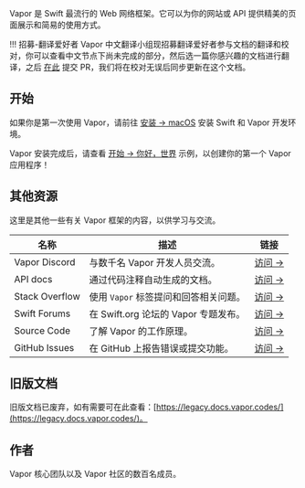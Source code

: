 
Vapor 是 Swift 最流行的 Web 网络框架。它可以为你的网站或 API 提供精美的页面展示和简易的使用方式。


!!! 招募-翻译爱好者
	Vapor 中文翻译小组现招募翻译爱好者参与文档的翻译和校对，你可以查看中文节点下尚未完成的部分，然后选一篇你感兴趣的文档进行翻译，之后 [在此](https://github.com/vapor/docs) 提交 PR，我们将在校对无误后同步更新在这个文档。


## 开始

如果你是第一次使用 Vapor，请前往 [安装 → macOS](install/macos.md) 安装 Swift 和 Vapor 开发环境。

Vapor 安装完成后，请查看 [开始 → 你好，世界](getting-started/hello-world.md) 示例，以创建你的第一个 Vapor 应用程序！


## 其他资源

这里是其他一些有关 Vapor 框架的内容，以供学习与交流。

| 名称          | 描述                                      | 链接                                          |
|----------------|--------------------------------------------------|-----------------------------------------------------------------|
| Vapor Discord  | 与数千名 Vapor 开发人员交流。         | [访问 &rarr;](http://vapor.team)                               |
| API docs       | 通过代码注释自动生成的文档。 | [访问 &rarr;](http://api.vapor.codes)                          |
| Stack Overflow | 使用 `Vapor` 标签提问和回答相关问题。  | [访问 &rarr;](http://stackoverflow.com/questions/tagged/vapor) |
| Swift Forums  |在 Swift.org 论坛的 Vapor 专题发布。   | [访问 &rarr;](https://forums.swift.org/c/related-projects/vapor)           |
| Source Code    | 了解 Vapor 的工作原理。              | [访问 &rarr;](https://github.com/vapor/vapor)                  |
| GitHub Issues  | 在 GitHub 上报告错误或提交功能。      | [访问 &rarr;](https://github.com/vapor/vapor/issues)           |


## 旧版文档

旧版文档已废弃，如有需要可在此查看：[https://legacy.docs.vapor.codes/](https://legacy.docs.vapor.codes/)。


## 作者

Vapor 核心团队以及 Vapor 社区的数百名成员。
